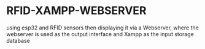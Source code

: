 # RFID-XAMPP-WEBSERVER
using esp32 and RFID sensors then displaying it via a Webserver, where the webserver is used as the output interface and Xampp as the input storage database
